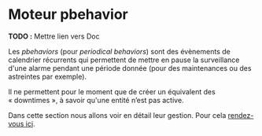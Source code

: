 # Moteur pbehavior

**TODO :** Mettre lien vers Doc


Les *pbehaviors* (pour *periodical behaviors*) sont des évènements de calendrier récurrents qui permettent de mettre en pause la surveillance d'une alarme pendant une période donnée (pour des maintenances ou des astreintes par exemple).

Il ne permettent pour le moment que de créer un équivalent des « downtimes », à savoir qu'une entité n’est pas active.  

Dans cette section nous allons voir en détail leur gestion. Pour cela [rendez-vous ici](https://git.canopsis.net/canopsis/canopsis/blob/doc-import-new-doc/sources/docs/fr/guide-developpement/PBehavior/index.md).